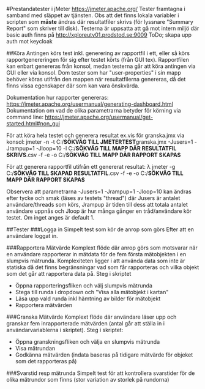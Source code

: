 #Prestandatester i jMeter
https://jmeter.apache.org/
Tester framtagna i samband med släppet av tjänsten. Obs att det finns lokala variabler i scripten som **måste** ändras där resultatfiler skrivs (för lyssnare "Summary Report" som skriver till disk).
Testerna är uppsatta att gå mot intern miljö där basic auth finns på http://xploreutv01.prodstod.se:9009 
ToDo; skapa upp auth mot keycloak

##Köra
Antingen körs test inkl. generering av rapportfil i ett, eller så körs rapportgenereringen för sig efter testet körts (från GUI tex). Rapportfilen kan enbart genereras från konsol, medan testerna går att köra antingen via GUI eller via konsol. Dom tester som har "user-properties" i sin mapp behöver köras utifrån den mappen när resultatfilerna genereras, då det finns vissa egenskaper där som kan vara önskvärda.

Dokumentation hur rapporter genereras: https://jmeter.apache.org/usermanual/generating-dashboard.html
Dokumentation om vad de olika parametrarna betyder för körning via command line: https://jmeter.apache.org/usermanual/get-started.html#non_gui

För att köra hela testet och generera resultat ex.vis för granska.jmx via konsol:
jmeter -n -t C:\/**SÖKVÄG TILL JMETERTEST**granska.jmx -Jusers=1 -Jrampup=1 -Jloop=10 -l C:\/**SÖKVÄG TILL MAPP DÄR RESULTATFIL SKRIVS**.csv -f -e -o C:\/**SÖKVÄG TILL MAPP DÄR RAPPORT SKAPAS**

För att generera rapportfil utifrån ett genererat resultat:
λ jmeter -g C:\/**SÖKVÄG TILL SKAPAD RESULTATFIL**.csv -f -e -o C:\/**SÖKVÄG TILL MAPP DÄR RAPPORT SKAPAS**

Observera att parametrarna -Jusers=1 -Jrampup=1 -Jloop=10 kan ändras efter tycke och smak (läses av testets "thread") där Jusers är antalet användare/threads som körs, Jrampup är tiden till dess att totala antalet användare uppnås och Jloop är hur många gånger en tråd/användare kör testet. Om inget anges är default 1.

##Tester
###Logga in
Simpelt test som kör de anrop som görs Efter att en användare loggat in.

###Rapportera Mätvärde
Komplext flöde där anrop görs som motsvarar när en användare rapporterar in mätdata för de fem första mätobjekten i en slumpvis mätrunda. Komplexiteten ligger i att använda data som inte är statiska då det finns begränsningar vad som får rapporteras och vilka objekt som det går att rapportera data på.
Steg i skriptet
- Öppna rapporteringsfliken och välj slumpvis mätrunda
- Stega till runda i dropdown och "Visa alla mätobjekt i kartan"
- Läsa upp vald runda inkl hämtning av bilder för mätobjekt
- Rapportera mätvärden

###Granska Mätvärde
Komplext flöde där användare läser upp och granskar fem inrapporterade mätvärden (antal går att ställa in i användarvariablerna i skriptet). 
Steg i skriptet:
- Öppna granskningsfliken och välja en slumpvis mätrunda
- Visa mätrundan
- Godkänna mätvärden (indata baseras på tidigare mätvärde för objeket som det rapporteras på)

###Svarstid resp mätrunda
Simpelt test för att kontrollera svarstider för de olika mätrundor som finns (stor variation av storlek på rundorna)